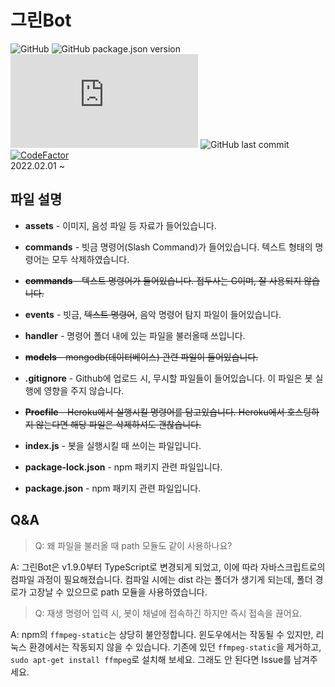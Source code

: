 # 그린Bot

![GitHub](https://img.shields.io/github/license/GreenScreen410/GreenBot-Discord?style=flat-square)
![GitHub package.json version](https://img.shields.io/github/package-json/v/GreenScreen410/GreenBot-Discord?style=flat-square)
![node-current](https://img.shields.io/node/v/discord.js?style=flat-square)
![GitHub last commit](https://img.shields.io/github/last-commit/GreenScreen410/GreenBot-Discord?style=flat-square)
[![CodeFactor](https://www.codefactor.io/repository/github/greenscreen410/greenbot-discord/badge)](https://www.codefactor.io/repository/github/greenscreen410/greenbot-discord)
</br>2022.02.01 ~

## 파일 설명

- **assets** - 이미지, 음성 파일 등 자료가 들어있습니다.

- **commands** - 빗금 명령어(Slash Command)가 들어있습니다. 텍스트 형태의 명령어는 모두 삭제하였습니다.

- ~~**commands** - 텍스트 명령어가 들어있습니다. 접두사는 G이며, 잘 사용되지 않습니다.~~

- **events** - 빗금, ~~텍스트 명령어~~, 음악 명령어 탐지 파일이 들어있습니다.

- **handler** - 명령어 폴더 내에 있는 파일을 불러올때 쓰입니다.

- ~~**models** - mongodb(데이터베이스) 관련 파일이 들어있습니다.~~

- **.gitignore** - Github에 업로드 시, 무시할 파일들이 들어있습니다. 이 파일은 봇 실행에 영향을 주지 않습니다.

- ~~**Procfile** - Heroku에서 실행시킬 명령어를 담고있습니다. Heroku에서 호스팅하지 않는다면 해당 파일은 삭제하셔도 괜찮습니다.~~

- **index.js** - 봇을 실행시킬 때 쓰이는 파일입니다.

- **package-lock.json** - npm 패키지 관련 파일입니다.

- **package.json** - npm 패키지 관련 파일입니다.

## Q&A

> Q: 왜 파일을 불러올 때 path 모듈도 같이 사용하나요?

A: 그린Bot은 v1.9.0부터 TypeScript로 변경되게 되었고, 이에 따라 자바스크립트로의 컴파일 과정이 필요해졌습니다.
컴파일 시에는 dist 라는 폴더가 생기게 되는데, 폴더 경로가 고장날 수 있으므로 path 모듈을 사용하였습니다.

> Q: 재생 명령어 입력 시, 봇이 채널에 접속하긴 하지만 즉시 접속을 끊어요.

A: npm의 `ffmpeg-static`는 상당히 불안정합니다. 윈도우에서는 작동될 수 있지만, 리눅스 환경에서는 작동되지 않을 수 있습니다. 기존에 있던 `ffmpeg-static`을 제거하고, `sudo apt-get install ffmpeg`로 설치해 보세요. 그래도 안 된다면 Issue를 남겨주세요.
